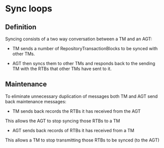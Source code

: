 # Sync loops

## Definition

Syncing consists of a two way conversation between a TM and an AGT:

* TM sends a number of RepositoryTransactionBlocks to be synced with other TMs.

* AGT then syncs them to other TMs and responds back to the sending TM with the
RTBs that other TMs have sent to it.

## Maintenance

To eliminate unnecessary duplication of messages both TM and AGT send back
maintenance messages:

* TM sends back records the RTBs it has received from the AGT

This allows the AGT to stop syncing those RTBs to a TM

* AGT sends back records of RTBs it has received from a TM

This allows a TM to stop transmitting those RTBs to be synced (to the AGT)

### 